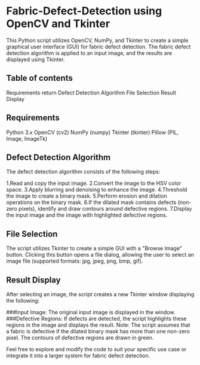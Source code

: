 # Fabric-Defect-Detection using OpenCV and Tkinter
This Python script utilizes OpenCV, NumPy, and Tkinter to create a simple graphical user interface (GUI) for fabric defect detection. The fabric defect detection algorithm is applied to an input image, and the results are displayed using Tkinter.

## Table of contents 
Requirements   return
Defect Detection Algorithm
File Selection
Result Display

## Requirements
Python 3.x
OpenCV (cv2)
NumPy (numpy)
Tkinter (tkinter)
Pillow (PIL, Image, ImageTk)

## Defect Detection Algorithm 
The defect detection algorithm consists of the following steps:

1.Read and copy the input image.
2.Convert the image to the HSV color space.
3.Apply blurring and denoising to enhance the image.
4.Threshold the image to create a binary mask.
5.Perform erosion and dilation operations on the binary mask.
6.If the dilated mask contains defects (non-zero pixels), identify and draw contours around defective regions.
7.Display the input image and the image with highlighted defective regions.

## File Selection
The script utilizes Tkinter to create a simple GUI with a "Browse Image" button. Clicking this button opens a file dialog, allowing the user to select an image file (supported formats: jpg, jpeg, png, bmp, gif).

## Result Display
After selecting an image, the script creates a new Tkinter window displaying the following:

 ###Input Image: The original input image is displayed in the window.
 ###Defective Regions: If defects are detected, the script highlights these regions in the image and displays the result.
Note: The script assumes that a fabric is defective if the dilated binary mask has more than one non-zero pixel. The contours of defective regions are drawn in green.

Feel free to explore and modify the code to suit your specific use case or integrate it into a larger system for fabric defect detection.


